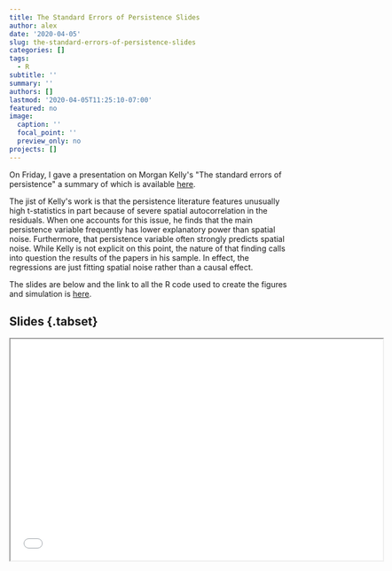 ```yaml
---
title: The Standard Errors of Persistence Slides
author: alex
date: '2020-04-05'
slug: the-standard-errors-of-persistence-slides
categories: []
tags:
  - R
subtitle: ''
summary: ''
authors: []
lastmod: '2020-04-05T11:25:10-07:00'
featured: no
image:
  caption: ''
  focal_point: ''
  preview_only: no
projects: []
---
```


On Friday, I gave a presentation on Morgan Kelly's "The standard errors of persistence" a summary of which is available [here](https://voxeu.org/article/standard-errors-persistence). 

The jist of Kelly's work is that the persistence literature features unusually high t-statistics in part because of severe spatial autocorrelation in the residuals. When one accounts for this issue, he finds that the main persistence variable frequently has lower explanatory power than spatial noise. Furthermore, that persistence variable often strongly predicts spatial noise. While Kelly is not explicit on this point, the nature of that finding calls into question the results of the papers in his sample. In effect, the regressions are just fitting spatial noise rather than a causal effect. 

The slides are below and the link to all the R code used to create the figures and simulation is [here](https://gist.github.com/asteves/a0da514367e6183aa19983a5db178509). 

## Slides {.tabset}

<iframe src="slides/kelly.html#1" width="672" height="400px"></iframe>
